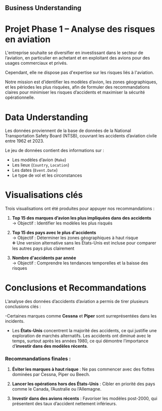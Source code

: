 ## Business Understanding

# Projet Phase 1 – Analyse des risques en aviation
L'entreprise souhaite se diversifier en investissant dans le secteur de l’aviation, en particulier en achetant et en exploitant des avions pour des usages commerciaux et privés.

Cependant, elle ne dispose pas d'expertise sur les risques liés à l'aviation.

Notre mission est d’identifier les modèles d’avion, les zones géographiques, et les périodes les plus risquées, afin de formuler des recommandations claires pour minimiser les risques d’accidents et maximiser la sécurité opérationnelle.


# Data Understanding

Les données proviennent de la base de données de la National Transportation Safety Board (NTSB), couvrant les accidents d’aviation civile entre 1962 et 2023.

Le jeu de données contient des informations sur :
- Les modèles d’avion (`Make`)
- Les lieux (`Country`, `Location`)
- Les dates (`Event.Date`)
- Le type de vol et les circonstances


# Visualisations clés

Trois visualisations ont été produites pour appuyer nos recommandations :

1. **Top 15 des marques d’avion les plus impliquées dans des accidents**  
   → Objectif : Identifier les modèles les plus risqués

2. **Top 15 des pays avec le plus d'accidents**  
   → Objectif : Déterminer les zones géographiques à haut risque  
   ➕ Une version alternative sans les États-Unis est incluse pour comparer les autres pays plus clairement

3. **Nombre d'accidents par année**  
   → Objectif : Comprendre les tendances temporelles et la baisse des risques


 # Conclusions et Recommandations

L’analyse des données d’accidents d’aviation a permis de tirer plusieurs conclusions clés :

-Certaines marques comme **Cessna** et **Piper** sont surreprésentées dans les incidents.
- Les **États-Unis** concentrent la majorité des accidents, ce qui justifie une exploration de marchés alternatifs.
  Les accidents ont diminué avec le temps, surtout après les années 1980, ce qui démontre l’importance d’**investir dans des modèles récents**.



### Recommandations finales :

1. **Éviter les marques à haut risque** : Ne pas commencer avec des flottes dominées par Cessna, Piper ou Beech.

2. **Lancer les opérations hors des États-Unis** : Cibler en priorité des pays comme le Canada, l’Australie ou l’Allemagne.

3. **Investir dans des avions récents** : Favoriser les modèles post-2000, qui présentent des taux d’accident nettement inférieurs.

